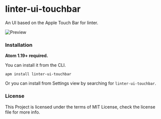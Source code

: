 # linter-ui-touchbar

An UI based on the Apple Touch Bar for linter.

![Preview](https://thumbs.gfycat.com/GratefulInformalKillifish-size_restricted.gif)

### Installation

**Atom 1.19+ required.**

You can install it from the CLI.

```
apm install linter-ui-touchbar
```

Or you can install from Settings view by searching for `linter-ui-touchbar`.

### License

This Project is licensed under the terms of MIT License, check the license file for more info.
